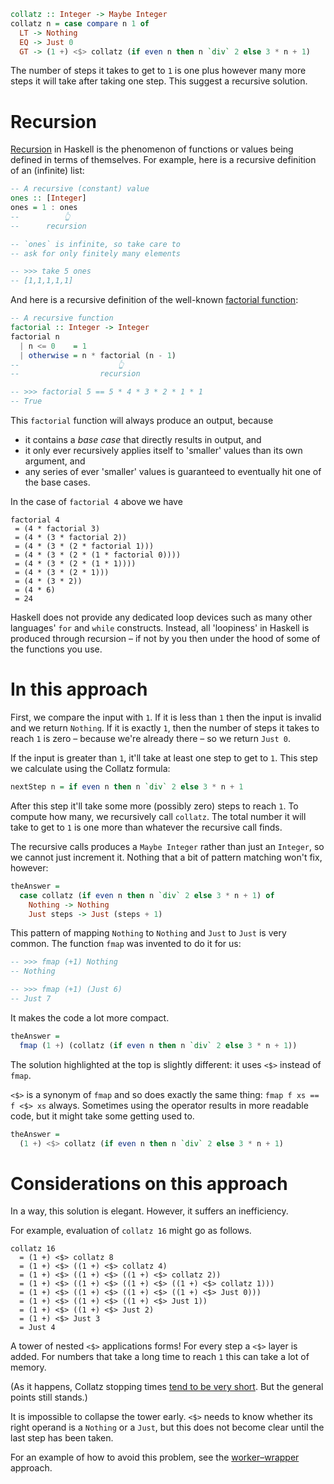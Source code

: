 ```haskell
collatz :: Integer -> Maybe Integer
collatz n = case compare n 1 of
  LT -> Nothing
  EQ -> Just 0
  GT -> (1 +) <$> collatz (if even n then n `div` 2 else 3 * n + 1)
```

The number of steps it takes to get to `1` is one plus however many more steps it will take after taking one step.
This suggest a recursive solution.


# Recursion

[Recursion][wikipedia-recursion] in Haskell is the phenomenon of functions or values being defined in terms of themselves.
For example, here is a recursive definition of an (infinite) list:

```haskell
-- A recursive (constant) value
ones :: [Integer]
ones = 1 : ones
--          👆
--      recursion

-- `ones` is infinite, so take care to
-- ask for only finitely many elements

-- >>> take 5 ones
-- [1,1,1,1,1]
```

And here is a recursive definition of the well-known [factorial function][wikipedia-factorial]:

```haskell
-- A recursive function
factorial :: Integer -> Integer
factorial n
  | n <= 0    = 1
  | otherwise = n * factorial (n - 1)
--                      👆
--                  recursion

-- >>> factorial 5 == 5 * 4 * 3 * 2 * 1 * 1
-- True
```

This `factorial` function will always produce an output, because

- it contains a _base case_ that directly results in output, and
- it only ever recursively applies itself to 'smaller' values than its own argument, and
- any series of ever 'smaller' values is guaranteed to eventually hit one of the base cases.

In the case of `factorial 4` above we have

```
factorial 4
 = (4 * factorial 3)
 = (4 * (3 * factorial 2))
 = (4 * (3 * (2 * factorial 1)))
 = (4 * (3 * (2 * (1 * factorial 0))))
 = (4 * (3 * (2 * (1 * 1))))
 = (4 * (3 * (2 * 1)))
 = (4 * (3 * 2))
 = (4 * 6)
 = 24
```

Haskell does not provide any dedicated loop devices such as many other languages' `for` and `while` constructs.
Instead, all 'loopiness' in Haskell is produced through recursion &ndash; if not by you then under the hood of some of the functions you use.


# In this approach

First, we compare the input with `1`.
If it is less than `1` then the input is invalid and we return `Nothing`.
If it is exactly `1`, then the number of steps it takes to reach `1` is zero &ndash; because we're already there &ndash; so we return `Just 0`.

If the input is greater than `1`, it'll take at least one step to get to `1`.
This step we calculate using the Collatz formula:

```haskell
nextStep n = if even n then n `div` 2 else 3 * n + 1
```

After this step it'll take some more (possibly zero) steps to reach `1`.
To compute how many, we recursively call `collatz`.
The total number it will take to get to `1` is one more than whatever the recursive call finds.

The recursive calls produces a `Maybe Integer` rather than just an `Integer`, so we cannot just increment it.
Nothing that a bit of pattern matching won't fix, however:

```haskell
theAnswer =
  case collatz (if even n then n `div` 2 else 3 * n + 1) of
    Nothing -> Nothing
    Just steps -> Just (steps + 1)
```

This pattern of mapping `Nothing` to `Nothing` and `Just` to `Just` is very common.
The function `fmap` was invented to do it for us:

```haskell
-- >>> fmap (+1) Nothing
-- Nothing

-- >>> fmap (+1) (Just 6)
-- Just 7
```

It makes the code a lot more compact.

```haskell
theAnswer =
  fmap (1 +) (collatz (if even n then n `div` 2 else 3 * n + 1))
```

The solution highlighted at the top is slightly different: it uses `<$>` instead of `fmap`.

`<$>` is a synonym of `fmap` and so does exactly the same thing: `fmap f xs == f <$> xs` always.
Sometimes using the operator results in more readable code, but it might take some getting used to.

```haskell
theAnswer =
  (1 +) <$> collatz (if even n then n `div` 2 else 3 * n + 1)
```

# Considerations on this approach

In a way, this solution is elegant.
However, it suffers an inefficiency.

For example, evaluation of `collatz 16` might go as follows.

```
collatz 16
  = (1 +) <$> collatz 8
  = (1 +) <$> ((1 +) <$> collatz 4)
  = (1 +) <$> ((1 +) <$> ((1 +) <$> collatz 2))
  = (1 +) <$> ((1 +) <$> ((1 +) <$> ((1 +) <$> collatz 1)))
  = (1 +) <$> ((1 +) <$> ((1 +) <$> ((1 +) <$> Just 0)))
  = (1 +) <$> ((1 +) <$> ((1 +) <$> Just 1))
  = (1 +) <$> ((1 +) <$> Just 2)
  = (1 +) <$> Just 3
  = Just 4
```

A tower of nested `<$>` applications forms!
For every step a `<$>` layer is added.
For numbers that take a long time to reach `1` this can take a lot of memory.

(As it happens, Collatz stopping times [tend to be very short][wikipedia-collatz-conjecture-empirical-data].
But the general points still stands.)

It is impossible to collapse the tower early.
`<$>` needs to know whether its right operand is a `Nothing` or a `Just`, but this does not become clear until the last step has been taken.

For an example of how to avoid this problem, see the [worker&ndash;wrapper][worker-wrapper] approach.


[worker-wrapper]:
    https://exercism.org/tracks/haskell/exercises/collatz-conjecture/approaches/worker-wrapper
    "Approach: use a worker&ndash;wrapper construct"


[wikipedia-collatz-conjecture-empirical-data]:
    https://en.wikipedia.org/wiki/Collatz_conjecture#Empirical_data
    "Wikipedia: Collatz conjecture &ndash; Empirical data"
[wikipedia-factorial]:
    https://en.wikipedia.org/wiki/Factorial
    "Wikipedia: Factorial"
[wikipedia-recursion]:
    https://en.wikipedia.org/wiki/Recursion
    "Wikipedia: Recursion"

